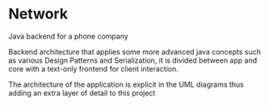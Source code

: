 # Network
Java backend for a phone company 

Backend architecture that applies some more advanced java concepts such as various Design Patterns and Serialization, it is divided between app and core
with a text-only frontend for client interaction.

The architecture of the application is explicit in the UML diagrams thus adding an extra layer of detail to this project
